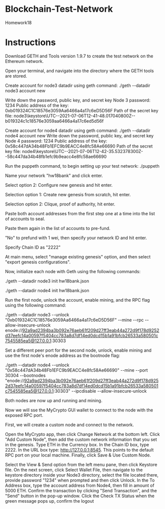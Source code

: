 # Blockchain-Test-Network
Homework18

# Instructions

Download GETH and Tools version 1.9.7 to create the test network on the Ethereum network.

Open your terminal, and navigate into the directory where the GETH tools are stored.

Create account for node3 datadir using geth command: ./geth --datadir node3 account new 

Write down the password, public key, and secret key
Node 3 password: 1234
Public address of the key:   0xb019324C1C18576e3059Aa6466a4a17c6eD5D56F
Path of the secret key file: node3\keystore\UTC--2021-07-06T12-41-48.017040800Z--b019324c1c18576e3059aa6466a4a17c6ed5d56f

Create account for node4 datadir using geth command: ./geth --datadir node4 account new 
Write down the password, public key, and secret key
Node 4 password: 1234
Public address of the key:   0x58c447dA34b48Fb1EFC9b9EACC4e8fc58Ae66690
Path of the secret key file: node4\keystore\UTC--2021-07-06T12-42-35.532378300Z--58c447da34b48fb1efc9b9eacc4e8fc58ae66690

Run the puppeth command, to begin setting up your test network: ./puppeth 

Name your network "hw18bank" and click enter.

Select option 2: Configure new genesis and hit enter.

Selection option 1: Create new genesis from scratch, hit enter.

Selection option 2: Clique, proof of authority, hit enter.

Paste both account addresses from the first step one at a time into the list of accounts to seal.

Paste them again in the list of accounts to pre-fund.

"No" to prefund with 1 wei, then specify your network ID and hit enter.

Specify Chain ID as "2222"

At main menu, select "manage existing genesis" option, and then select "export genesis configurations".

Now, initialize each node with Geth using the following commands:

./geth --datadir node3 init hw18bank.json

./geth --datadir node4 init hw18bank.json

Run the first node, unlock the account, enable mining, and the RPC flag using the following command:

./geth --datadir node3 --unlock "0xb019324C1C18576e3059Aa6466a4a17c6eD5D56F" --mine --rpc --allow-insecure-unlock
enode://92a9ad2394ba3b092e76aeb61f209d27ff3eab44a272d9f178d9252d37eefc14a00597f5404cc783a8d7df14ed0dcd15b1a91bfcb26533a580501c7545585ea5@127.0.0.1:30303

Set a different peer port for the second node, unlock, enable mining and use the first node's enode address as the bootnode flag:

./geth --datadir node4 --unlock "0x58c447dA34b48Fb1EFC9b9EACC4e8fc58Ae66690" --mine --port 30304 --bootnodes "enode://92a9ad2394ba3b092e76aeb61f209d27ff3eab44a272d9f178d9252d37eefc14a00597f5404cc783a8d7df14ed0dcd15b1a91bfcb26533a580501c7545585ea5@127.0.0.1:30303" --ipcdisable --allow-insecure-unlock

Both nodes are now up and running and mining.

Now we will sse the MyCrypto GUI wallet to connect to the node with the exposed RPC port. 

First, we will create a custom node and connect to the network.

Open the MyCrypto app, then click Change Network at the bottom left.
Click "Add Custom Node", then add the custom network information that you set in the genesis.
Type ETH in the Currency box.
In the Chain ID box, type 2222.
In the URL box type: http://127.0.0.1:8545.  This points to the default RPC port on your local machine.
Finally, click Save & Use Custom Node.

Select the View & Send option from the left menu pane, then click Keystore file.
On the next screen, click Select Wallet File, then navigate to the keystore directory inside your Node3 directory, select the file located there, provide password "1234" when prompted and then click Unlock.
In the To Address box, type the account address from Node4, then fill in amount of 5000 ETH.
Confirm the transaction by clicking "Send Transaction", and the "Send" button in the pop-up window.
Click the Check TX Status when the green message pops up, confirm the logout
